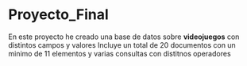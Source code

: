 # Proyecto_Final
En este proyecto he creado una base de datos sobre **videojuegos** con distintos campos y valores
Incluye un total de 20 documentos con un minimo de 11 elementos y varias consultas con distitnos operadores

